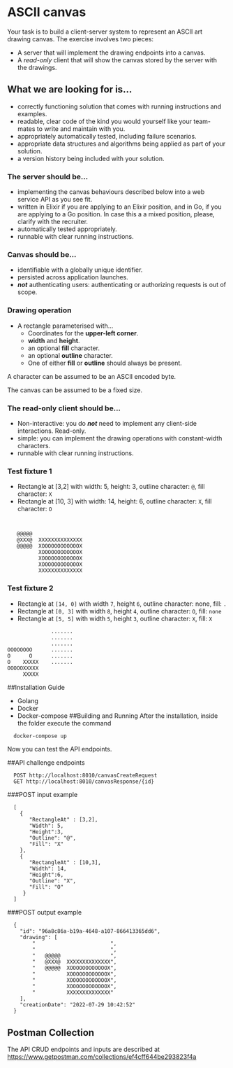 # ASCII canvas

Your task is to build a client-server system to represent an ASCII art drawing canvas. The exercise involves two pieces:

- A server that will implement the drawing endpoints into a canvas.
- A _read-only_ client that will show the canvas stored by the server with the drawings.

## What we are looking for is...

- correctly functioning solution that comes with running instructions and examples.
- readable, clear code of the kind you would yourself like your team-mates to write and maintain with you.
- appropriately automatically tested, including failure scenarios.
- appropriate data structures and algorithms being applied as part of your solution.
- a version history being included with your solution.

### The server should be...

- implementing the canvas behaviours described below into a web service API as you see fit.
- written in Elixir if you are applying to an Elixir position, and in Go, if you are applying to a Go position. In case this a a mixed position, please, clarify with the recruiter.
- automatically tested appropriately.
- runnable with clear running instructions.

### Canvas should be...

- identifiable with a globally unique identifier.
- persisted across application launches.
- **_not_** authenticating users: authenticating or authorizing requests is out of scope.

### Drawing operation

- A rectangle parameterised with...
  - Coordinates for the **upper-left corner**.
  - **width** and **height**.
  - an optional **fill** character.
  - an optional **outline** character.
  - One of either **fill** or **outline** should always be present.

A character can be assumed to be an ASCII encoded byte.

The canvas can be assumed to be a fixed size.

### The read-only client should be...

- Non-interactive: you do **_not_** need to implement any client-side interactions. Read-only.
- simple: you can implement the drawing operations with constant-width characters.
- runnable with clear running instructions.

### Test fixture 1

- Rectangle at [3,2] with width: 5, height: 3, outline character: `@`, fill character: `X`
- Rectangle at [10, 3] with width: 14, height: 6, outline character: `X`, fill character: `O`

```


   @@@@@
   @XXX@  XXXXXXXXXXXXXX
   @@@@@  XOOOOOOOOOOOOX
          XOOOOOOOOOOOOX
          XOOOOOOOOOOOOX
          XOOOOOOOOOOOOX
          XXXXXXXXXXXXXX
```

### Test fixture 2

- Rectangle at `[14, 0]` with width `7`, height `6`, outline character: none, fill: `.`
- Rectangle at `[0, 3]` with width `8`, height `4`, outline character: `O`, fill: `none`
- Rectangle at `[5, 5]` with width `5`, height `3`, outline character: `X`, fill: `X`

```
              .......
              .......
              .......
OOOOOOOO      .......
O      O      .......
O    XXXXX    .......
OOOOOXXXXX
     XXXXX
```

##Installation Guide
- Golang
- Docker
- Docker-compose
##Building and Running
After the installation, inside the folder execute the command

```bash
  docker-compose up
```
Now you can test the API endpoints.

##API challenge endpoints
```
  POST http://localhost:8010/canvasCreateRequest
  GET http://localhost:8010/canvasResponse/{id}
```

###POST input example
```
  [
    {
       "RectangleAt" : [3,2],
       "Width": 5,
       "Height":3,
       "Outline": "@",
       "Fill": "X"
    }, 
    {
       "RectangleAt" : [10,3],
       "Width": 14,
       "Height":6,
       "Outline": "X",
       "Fill": "O"
     }
  ]
```

###POST output example
```
  {
    "id": "96a8c86a-b19a-4648-a107-866413365dd6",
    "drawing": [
        "                        ",
        "                        ",
        "   @@@@@                ",
        "   @XXX@  XXXXXXXXXXXXXX",
        "   @@@@@  XOOOOOOOOOOOOX",
        "          XOOOOOOOOOOOOX",
        "          XOOOOOOOOOOOOX",
        "          XOOOOOOOOOOOOX",
        "          XXXXXXXXXXXXXX"
    ],
    "creationDate": "2022-07-29 10:42:52"
  }
```
## Postman Collection
The API CRUD endpoints and inputs are described at https://www.getpostman.com/collections/ef4cff644be293823f4a
